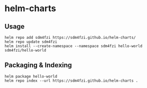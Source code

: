 # helm-charts

## Usage

```
helm repo add sdm4fzi https://sdm4fzi.github.io/helm-charts/
helm repo update sdm4fzi
helm install --create-namespace --namespace sdm4fzi hello-world sdm4fzi/hello-world
```

## Packaging & Indexing

```
helm package hello-world
helm repo index --url https://sdm4fzi.github.io/helm-charts .
```
